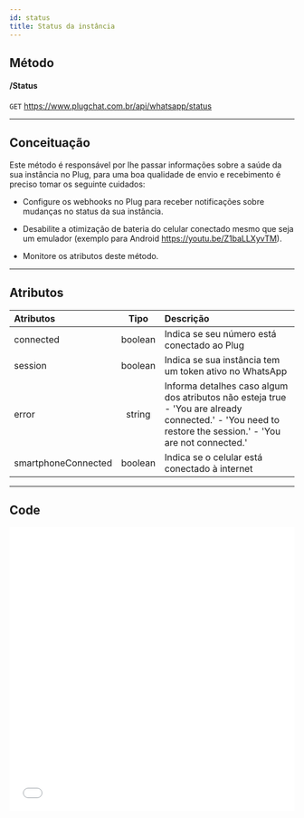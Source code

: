 ```yaml
---
id: status
title: Status da instância
---
```


## Método

#### /Status

`GET` https://www.plugchat.com.br/api/whatsapp/status

---

## Conceituação

Este método é responsável por lhe passar informações sobre a saúde da sua instância no Plug, para uma boa qualidade de envio e recebimento é preciso tomar os seguinte cuidados:

- Configure os webhooks no Plug para receber notificações sobre mudanças no status da sua instância.

- Desabilite a otimização de bateria do celular conectado mesmo que seja um emulador (exemplo para Android https://youtu.be/Z1baLLXyvTM).

- Monitore os atributos deste método.

---

## Atributos

| Atributos | Tipo | Descrição |
| :-- | :-: | :-- |
| connected | boolean | Indica se seu número está conectado ao Plug |
| session | boolean | Indica se sua instância tem um token ativo no WhatsApp |
| error | string | Informa detalhes caso algum dos atributos não esteja true - 'You are already connected.' - 'You need to restore the session.' - 'You are not connected.' |
| smartphoneConnected | boolean | Indica se o celular está conectado à internet |

---

## Code

<iframe src="//api.apiembed.com/?source=https://raw.githubusercontent.com/Z-API/z-api-docs/main/json-examples/status.json&targets=all" frameborder="0" scrolling="no" width="100%" height="500px" seamless></iframe>
